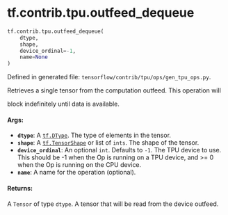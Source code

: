 <div itemscope itemtype="http://developers.google.com/ReferenceObject">
<meta itemprop="name" content="tf.contrib.tpu.outfeed_dequeue" />
<meta itemprop="path" content="Stable" />
</div>

# tf.contrib.tpu.outfeed_dequeue

``` python
tf.contrib.tpu.outfeed_dequeue(
    dtype,
    shape,
    device_ordinal=-1,
    name=None
)
```



Defined in generated file: `tensorflow/contrib/tpu/ops/gen_tpu_ops.py`.

Retrieves a single tensor from the computation outfeed.  This operation will

block indefinitely until data is available.

#### Args:

* <b>`dtype`</b>: A <a href="../../../tf/DType.md"><code>tf.DType</code></a>. The type of elements in the tensor.
* <b>`shape`</b>: A <a href="../../../tf/TensorShape.md"><code>tf.TensorShape</code></a> or list of `ints`. The shape of the tensor.
* <b>`device_ordinal`</b>: An optional `int`. Defaults to `-1`.
    The TPU device to use. This should be -1 when the Op
    is running on a TPU device, and >= 0 when the Op is running on the CPU
    device.
* <b>`name`</b>: A name for the operation (optional).


#### Returns:

A `Tensor` of type `dtype`.
A tensor that will be read from the device outfeed.